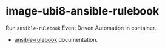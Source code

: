 # image-ubi8-ansible-rulebook

Run `ansible-rulebook` Event Driven Automation in container.

- [ansible-rulebook](https://ansible-rulebook.readthedocs.io/en/latest/) documentation.
